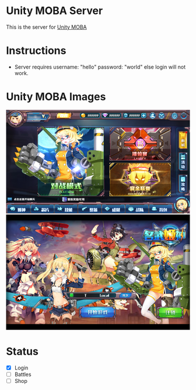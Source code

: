 # Unity MOBA Server

This is the server for [Unity MOBA](https://github.com/exmex/UnityMoba)

# Instructions
- Server requires username: "hello" password: "world" else login will not work.

# Unity MOBA Images

![Lobby](Images/Lobby.png)
![ServerSelect](Images/ServerSelect.png)

# Status
- [x] Login
- [ ] Battles
- [ ] Shop